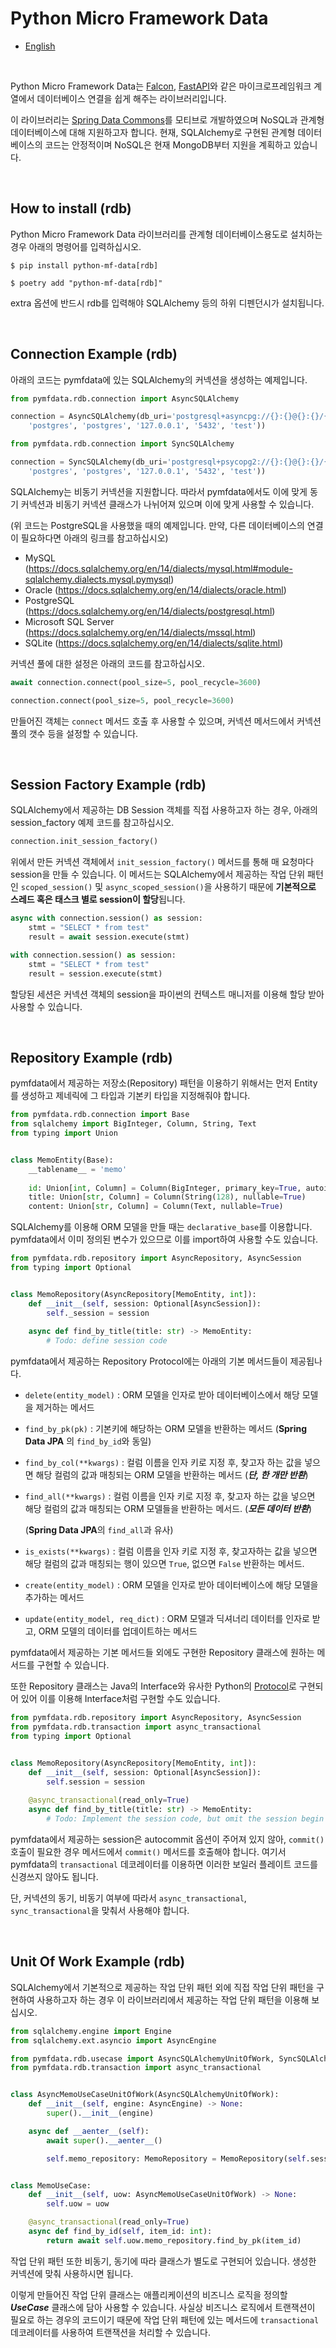 # Python Micro Framework Data

* [English](README.md)



<br />



Python Micro Framework Data는 [Falcon](https://falcon.readthedocs.io/en/stable/), [FastAPI](https://fastapi.tiangolo.com/)와 같은 마이크로프레임워크 계열에서 데이터베이스 연결을 쉽게 해주는 라이브러리입니다.

이 라이브러리는 [Spring Data Commons](https://docs.spring.io/spring-data/commons/docs/current/reference/html/)를 모티브로 개발하였으며 NoSQL과 관계형 데이터베이스에 대해 지원하고자 합니다. 현재, SQLAlchemy로 구현된 관계형 데이터베이스의 코드는 안정적이며 NoSQL은 현재 MongoDB부터 지원을 계획하고 있습니다.



<br />



## How to install (rdb)

Python Micro Framework Data 라이브러리를 관계형 데이터베이스용도로 설치하는 경우 아래의 명령어를 입력하십시오.

```shell
$ pip install python-mf-data[rdb]
```

```shell
$ poetry add "python-mf-data[rdb]"
```

extra 옵션에 반드시 rdb를 입력해야 SQLAlchemy 등의 하위 디펜던시가 설치됩니다.



<br />



## Connection Example (rdb)

아래의 코드는 pymfdata에 있는 SQLAlchemy의 커넥션을 생성하는 예제입니다.

```python
from pymfdata.rdb.connection import AsyncSQLAlchemy

connection = AsyncSQLAlchemy(db_uri='postgresql+asyncpg://{}:{}@{}:{}/{}'.format(
    'postgres', 'postgres', '127.0.0.1', '5432', 'test'))
```

```python
from pymfdata.rdb.connection import SyncSQLAlchemy

connection = SyncSQLAlchemy(db_uri='postgresql+psycopg2://{}:{}@{}:{}/{}'.format(
    'postgres', 'postgres', '127.0.0.1', '5432', 'test'))
```

SQLAlchemy는 비동기 커넥션을 지원합니다. 따라서 pymfdata에서도 이에 맞게 동기 커넥션과 비동기 커넥션 클래스가 나뉘어져 있으며 이에 맞게 사용할 수 있습니다. 

(위 코드는 PostgreSQL을 사용했을 때의 예제입니다. 만약, 다른 데이터베이스의 연결이 필요하다면 아래의 링크를 참고하십시오)

* MySQL (https://docs.sqlalchemy.org/en/14/dialects/mysql.html#module-sqlalchemy.dialects.mysql.pymysql)
* Oracle (https://docs.sqlalchemy.org/en/14/dialects/oracle.html)
* PostgreSQL (https://docs.sqlalchemy.org/en/14/dialects/postgresql.html)
* Microsoft SQL Server (https://docs.sqlalchemy.org/en/14/dialects/mssql.html)
* SQLite (https://docs.sqlalchemy.org/en/14/dialects/sqlite.html)

커넥션 풀에 대한 설정은 아래의 코드를 참고하십시오.

```python
await connection.connect(pool_size=5, pool_recycle=3600)
```

```python
connection.connect(pool_size=5, pool_recycle=3600)
```

만들어진 객체는 ```connect``` 메서드 호출 후 사용할 수 있으며, 커넥션 메서드에서 커넥션 풀의 갯수 등을 설정할 수 있습니다. 



<br />



## Session Factory Example (rdb)

SQLAlchemy에서 제공하는 DB Session 객체를 직접 사용하고자 하는 경우, 아래의 session_factory 예제 코드를 참고하십시오.

```python
connection.init_session_factory()
```

위에서 만든 커넥션 객체에서 ```init_session_factory()``` 메서드를 통해 매 요청마다 session을 만들 수 있습니다. 이 메서드는 SQLAlchemy에서 제공하는 작업 단위 패턴인 ```scoped_session()``` 및 ```async_scoped_session()```을 사용하기 때문에 **기본적으로 스레드 혹은 태스크 별로 session이 할당**됩니다. 

```python
async with connection.session() as session:
    stmt = "SELECT * from test"
    result = await session.execute(stmt)
```

```python
with connection.session() as session:
    stmt = "SELECT * from test"
    result = session.execute(stmt)
```

할당된 세션은 커넥션 객체의 session을 파이썬의 컨텍스트 매니저를 이용해 할당 받아 사용할 수 있습니다. 



<br />



## Repository Example (rdb)

pymfdata에서 제공하는 저장소(Repository) 패턴을 이용하기 위해서는 먼저 Entity를 생성하고 제네릭에 그 타입과 기본키 타입을 지정해줘야 합니다.

```python
from pymfdata.rdb.connection import Base
from sqlalchemy import BigInteger, Column, String, Text
from typing import Union


class MemoEntity(Base):
    __tablename__ = 'memo'
    
    id: Union[int, Column] = Column(BigInteger, primary_key=True, autoincrement=True)
    title: Union[str, Column] = Column(String(128), nullable=True)
    content: Union[str, Column] = Column(Text, nullable=True)
```

SQLAlchemy를 이용해 ORM 모델을 만들 때는 ```declarative_base```를 이용합니다. pymfdata에서 이미 정의된 변수가 있으므로 이를 import하여 사용할 수도 있습니다.

```python
from pymfdata.rdb.repository import AsyncRepository, AsyncSession
from typing import Optional


class MemoRepository(AsyncRepository[MemoEntity, int]):
    def __init__(self, session: Optional[AsyncSession]):
        self._session = session
        
    async def find_by_title(title: str) -> MemoEntity:
        # Todo: define session code
```

pymfdata에서 제공하는 Repository Protocol에는 아래의 기본 메서드들이 제공됩나다.

* ```delete(entity_model)``` :  ORM 모델을 인자로 받아 데이터베이스에서 해당 모델을 제거하는 메서드

* ```find_by_pk(pk)``` : 기본키에 해당하는 ORM 모델을 반환하는 메서드 (**Spring Data JPA** 의 ```find_by_id```와 동일)

* ```find_by_col(**kwargs)``` : 컬럼 이름을 인자 키로 지정 후, 찾고자 하는 값을 넣으면 해당 컬럼의 값과 매칭되는 ORM 모델을 반환하는 메서드 (***단, 한 개만 반환***)

* ```find_all(**kwargs)``` : 컬럼 이름을 인자 키로 지정 후, 찾고자 하는 값을 넣으면 해당 컬럼의 값과 매칭되는 ORM 모델들을 반환하는 메서드. (***모든 데이터 반환***)

  (**Spring Data JPA**의 ```find_all```과 유사)

* ```is_exists(**kwargs)``` : 컬럼 이름을 인자 키로 지정 후, 찾고자하는 값을 넣으면 해당 컬럼의 값과 매칭되는 행이 있으면 ```True```, 없으면 ```False``` 반환하는 메서드.

* ```create(entity_model)``` : ORM 모델을 인자로 받아 데이터베이스에 해당 모델을 추가하는 메서드

* ```update(entity_model, req_dict)``` : ORM 모델과 딕셔너리 데이터를 인자로 받고, ORM 모델의 데이터를 업데이트하는 메서드

pymfdata에서 제공하는 기본 메서드들 외에도 구현한 Repository 클래스에 원하는 메서드를 구현할 수 있습니다.

또한 Repository 클래스는 Java의 Interface와 유사한 Python의 [Protocol](https://www.python.org/dev/peps/pep-0544/#using-protocols)로 구현되어 있어 이를 이용해 Interface처럼 구현할 수도 있습니다.

```python
from pymfdata.rdb.repository import AsyncRepository, AsyncSession
from pymfdata.rdb.transaction import async_transactional
from typing import Optional


class MemoRepository(AsyncRepository[MemoEntity, int]):
    def __init__(self, session: Optional[AsyncSession]):
        self.session = session
        
    @async_transactional(read_only=True)
    async def find_by_title(title: str) -> MemoEntity:
        # Todo: Implement the session code, but omit the session begin and commit code.
```

pymfdata에서 제공하는 session은 autocommit 옵션이 주어져 있지 않아, ```commit()``` 호출이 필요한 경우 메서드에서 ```commit()``` 메서드를 호출해야 합니다. 여기서 pymfdata의 ```transactional``` 데코레이터를 이용하면 이러한 보일러 플레이트 코드를 신경쓰지 않아도 됩니다. 

단, 커넥션의 동기, 비동기 여부에 따라서 ```async_transactional```, ```sync_transactional```을 맞춰서 사용해야 합니다.



<br />



## Unit Of Work Example (rdb)

SQLAlchemy에서 기본적으로 제공하는 작업 단위 패턴 외에 직접 작업 단위 패턴을 구현하여 사용하고자 하는 경우 이 라이브러리에서 제공하는 작업 단위 패턴을 이용해 보십시오.

```python
from sqlalchemy.engine import Engine
from sqlalchemy.ext.asyncio import AsyncEngine

from pymfdata.rdb.usecase import AsyncSQLAlchemyUnitOfWork, SyncSQLAlchemyUnitOfWork
from pymfdata.rdb.transaction import async_transactional


class AsyncMemoUseCaseUnitOfWork(AsyncSQLAlchemyUnitOfWork):
    def __init__(self, engine: AsyncEngine) -> None:
        super().__init__(engine)

    async def __aenter__(self):
        await super().__aenter__()

        self.memo_repository: MemoRepository = MemoRepository(self.session)


class MemoUseCase:
    def __init__(self, uow: AsyncMemoUseCaseUnitOfWork) -> None:
        self.uow = uow

    @async_transactional(read_only=True)
    async def find_by_id(self, item_id: int):
        return await self.uow.memo_repository.find_by_pk(item_id)
```

작업 단위 패턴 또한 비동기, 동기에 따라 클래스가 별도로 구현되어 있습니다. 생성한 커넥션에 맞춰 사용하시면 됩니다.

이렇게 만들어진 작업 단위 클래스는 애플리케이션의 비즈니스 로직을 정의할 ***UseCase*** 클래스에 담아 사용할 수 있습니다. 사실상 비즈니스 로직에서 트랜잭션이 필요로 하는 경우의 코드이기 때문에 작업 단위 패턴에 있는 메서드에 ```transactional``` 데코레이터를 사용하여 트랜잭션을 처리할 수 있습니다.